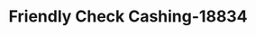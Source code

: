 ---
f_zip-code: 32444
f_state-code: FL
title: Friendly Check Cashing-18834
f_phone: 850-265-1937
f_city-only: Lynn Haven
f_address: 1106 Ohio Avenue Lynn Haven
f_location-unique-id: '18834'
slug: friendly-check-cashing-18834
updated-on: '2024-05-30T13:46:58.046Z'
created-on: '2024-05-30T13:36:59.803Z'
published-on: '2024-05-30T13:54:32.469Z'
f_city-state: cms/city/lynn-haven-fl.md
f_company: cms/company/friendly-check-cashing.md
f_state: cms/state/florida.md
layout: '[payday-loan].html'
tags: payday-loan
---